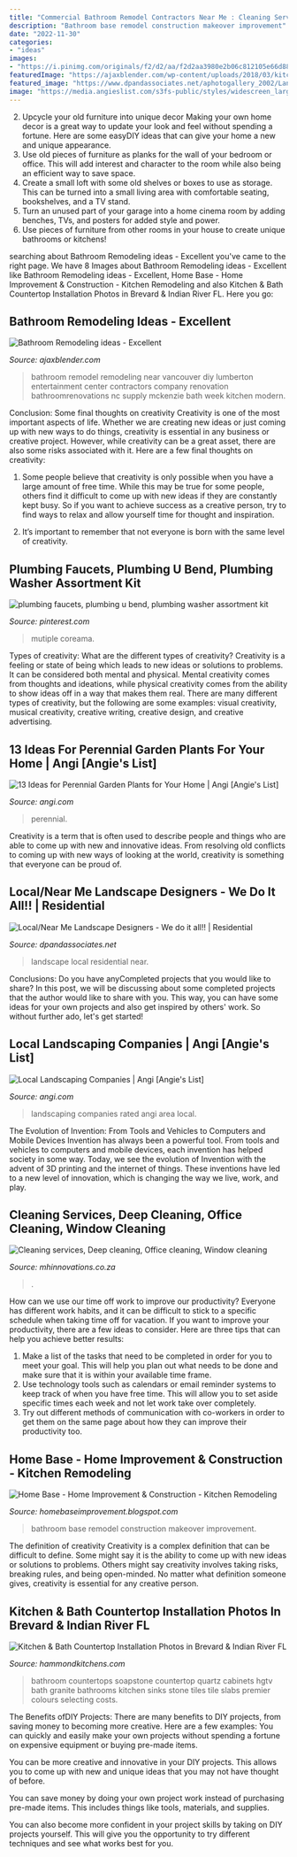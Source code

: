 ```yaml
---
title: "Commercial Bathroom Remodel Contractors Near Me : Cleaning Services, Deep Cleaning, Office Cleaning, Window Cleaning"
description: "Bathroom base remodel construction makeover improvement"
date: "2022-11-30"
categories:
- "ideas"
images:
- "https://i.pinimg.com/originals/f2/d2/aa/f2d2aa3980e2b06c812105e66d888ea2.jpg"
featuredImage: "https://ajaxblender.com/wp-content/uploads/2018/03/kitchen-remodeling-contractors-near-me-kitchen-remodel-contractor-one-week-bath-better-business-bureau-one-week-bath-reviews.jpg"
featured_image: "https://www.dpandassociates.net/aphotogallery_2002/Landscape_01/images/landscape009.jpg"
image: "https://media.angieslist.com/s3fs-public/styles/widescreen_large/s3/s3fs-public/510064454_2954097.JPG?N3vh0.4_BmtkAcVsvsZy7lIIPAjQ5fX3"
---
```



2. Upcycle your old furniture into unique decor
Making your own home decor is a great way to update your look and feel without spending a fortune. Here are some easyDIY ideas that can give your home a new and unique appearance. 
1. Use old pieces of furniture as planks for the wall of your bedroom or office. This will add interest and character to the room while also being an efficient way to save space.
2. Create a small loft with some old shelves or boxes to use as storage. This can be turned into a small living area with comfortable seating, bookshelves, and a TV stand.
3. Turn an unused part of your garage into a home cinema room by adding benches, TVs, and posters for added style and power.
4. Use pieces of furniture from other rooms in your house to create unique bathrooms or kitchens!

	

		
searching about Bathroom Remodeling ideas - Excellent you've came to the right page. We have 8 Images about Bathroom Remodeling ideas - Excellent like Bathroom Remodeling ideas - Excellent, Home Base - Home Improvement &amp; Construction - Kitchen Remodeling and also Kitchen &amp; Bath Countertop Installation Photos in Brevard &amp; Indian River FL. Here you go:
		
    
## Bathroom Remodeling Ideas - Excellent

<img loading=lazy src="https://ajaxblender.com/wp-content/uploads/2018/03/kitchen-remodeling-contractors-near-me-kitchen-remodel-contractor-one-week-bath-better-business-bureau-one-week-bath-reviews.jpg" onerror="this.onerror=null;this.src='https://tse1.mm.bing.net/th?id=OIP.F4W_lgsj52MCJlI4YNihrwHaEc&amp;pid=15.1';" alt="Bathroom Remodeling ideas - Excellent">

_Source: ajaxblender.com_

>bathroom remodel remodeling near vancouver diy lumberton entertainment center contractors company renovation bathroomrenovations nc supply mckenzie bath week kitchen modern. 

	

Conclusion: Some final thoughts on creativity
Creativity is one of the most important aspects of life. Whether we are creating new ideas or just coming up with new ways to do things, creativity is essential in any business or creative project. However, while creativity can be a great asset, there are also some risks associated with it. Here are a few final thoughts on creativity: 
1. Some people believe that creativity is only possible when you have a large amount of free time. While this may be true for some people, others find it difficult to come up with new ideas if they are constantly kept busy. So if you want to achieve success as a creative person, try to find ways to relax and allow yourself time for thought and inspiration. 

2. It’s important to remember that not everyone is born with the same level of creativity.

    
## Plumbing Faucets, Plumbing U Bend, Plumbing Washer Assortment Kit

<img loading=lazy src="https://i.pinimg.com/originals/f2/d2/aa/f2d2aa3980e2b06c812105e66d888ea2.jpg" onerror="this.onerror=null;this.src='https://tse2.mm.bing.net/th?id=OIP.B1jHhGhTJ7WookJ--BSK6wHaJ4&amp;pid=15.1';" alt="plumbing faucets, plumbing u bend, plumbing washer assortment kit">

_Source: pinterest.com_

>mutiple coreama. 

	

Types of creativity: What are the different types of creativity?
Creativity is a feeling or state of being which leads to new ideas or solutions to problems. It can be considered both mental and physical. Mental creativity comes from thoughts and ideations, while physical creativity comes from the ability to show ideas off in a way that makes them real. There are many different types of creativity, but the following are some examples: visual creativity, musical creativity, creative writing, creative design, and creative advertising.

    
## 13 Ideas For Perennial Garden Plants For Your Home | Angi [Angie&#039;s List]

<img loading=lazy src="https://media.angieslist.com/s3fs-public/styles/widescreen_large/s3/s3fs-public/510064454_2954097.JPG?N3vh0.4_BmtkAcVsvsZy7lIIPAjQ5fX3" onerror="this.onerror=null;this.src='https://tse4.mm.bing.net/th?id=OIP.RFi8stfDehtUqTqekRdWRAHaEK&amp;pid=15.1';" alt="13 Ideas for Perennial Garden Plants for Your Home | Angi [Angie&#039;s List]">

_Source: angi.com_

>perennial. 

	

Creativity is a term that is often used to describe people and things who are able to come up with new and innovative ideas. From resolving old conflicts to coming up with new ways of looking at the world, creativity is something that everyone can be proud of.

    
## Local/Near Me Landscape Designers - We Do It All!! | Residential

<img loading=lazy src="https://www.dpandassociates.net/aphotogallery_2002/Landscape_01/images/landscape009.jpg" onerror="this.onerror=null;this.src='https://tse2.mm.bing.net/th?id=OIP.LJMdsTFReL6p5Od6UnA2VQHaFZ&amp;pid=15.1';" alt="Local/Near Me Landscape Designers - We do it all!! | Residential">

_Source: dpandassociates.net_

>landscape local residential near. 

	

Conclusions: Do you have anyCompleted projects that you would like to share?
In this post, we will be discussing about some completed projects that the author would like to share with you. This way, you can have some ideas for your own projects and also get inspired by others' work. So without further ado, let's get started!

    
## Local Landscaping Companies | Angi [Angie&#039;s List]

<img loading=lazy src="https://reference-media.angi.com/visitor/landscaping_85.jpg" onerror="this.onerror=null;this.src='https://tse1.mm.bing.net/th?id=OIP.FMblUiW2VksXCfnbKfTTUwHaCM&amp;pid=15.1';" alt="Local Landscaping Companies | Angi [Angie&#039;s List]">

_Source: angi.com_

>landscaping companies rated angi area local. 

	

The Evolution of Invention: From Tools and Vehicles to Computers and Mobile Devices
Invention has always been a powerful tool. From tools and vehicles to computers and mobile devices, each invention has helped society in some way. Today, we see the evolution of Invention with the advent of 3D printing and the internet of things. These inventions have led to a new level of innovation, which is changing the way we live, work, and play.

    
## Cleaning Services, Deep Cleaning, Office Cleaning, Window Cleaning

<img loading=lazy src="https://mhinnovations.co.za/wp-content/uploads/2021/02/How-to-Clean-Bathroom-2048x1365.jpg" onerror="this.onerror=null;this.src='https://tse4.mm.bing.net/th?id=OIP.ck2FEEe2UqCU23d7RFtvSwHaE7&amp;pid=15.1';" alt="Cleaning services, Deep cleaning, Office cleaning, Window cleaning">

_Source: mhinnovations.co.za_

>. 

	

How can we use our time off work to improve our productivity?
Everyone has different work habits, and it can be difficult to stick to a specific schedule when taking time off for vacation. If you want to improve your productivity, there are a few ideas to consider. Here are three tips that can help you achieve better results: 
1. Make a list of the tasks that need to be completed in order for you to meet your goal. This will help you plan out what needs to be done and make sure that it is within your available time frame. 
2. Use technology tools such as calendars or email reminder systems to keep track of when you have free time. This will allow you to set aside specific times each week and not let work take over completely. 
3. Try out different methods of communication with co-workers in order to get them on the same page about how they can improve their productivity too.

    
## Home Base - Home Improvement &amp; Construction - Kitchen Remodeling

<img loading=lazy src="https://4.bp.blogspot.com/-PylkPDHuUhs/W46x8OKVfxI/AAAAAAAAA2I/UqfWTZROr8M6MngSv-osBlyIcS4u86CFACLcBGAs/s1600/IMG_2300.jpg" onerror="this.onerror=null;this.src='https://tse3.mm.bing.net/th?id=OIP.paArMYIREmd_QmVVL0TZRgHaJ4&amp;pid=15.1';" alt="Home Base - Home Improvement &amp; Construction - Kitchen Remodeling">

_Source: homebaseimprovement.blogspot.com_

>bathroom base remodel construction makeover improvement. 

	

The definition of creativity
Creativity is a complex definition that can be difficult to define. Some might say it is the ability to come up with new ideas or solutions to problems. Others might say creativity involves taking risks, breaking rules, and being open-minded. No matter what definition someone gives, creativity is essential for any creative person.

    
## Kitchen &amp; Bath Countertop Installation Photos In Brevard &amp; Indian River FL

<img loading=lazy src="https://www.hammondkitchens.com/wp-content/uploads/2016/11/Bathroom-Countertops-Materials.jpeg" onerror="this.onerror=null;this.src='https://tse4.mm.bing.net/th?id=OIP.q77KDzS3-Cvzz-b4Jp0QUQHaFj&amp;pid=15.1';" alt="Kitchen &amp; Bath Countertop Installation Photos in Brevard &amp; Indian River FL">

_Source: hammondkitchens.com_

>bathroom countertops soapstone countertop quartz cabinets hgtv bath granite bathrooms kitchen sinks stone tiles tile slabs premier colours selecting costs. 

	

The Benefits ofDIY Projects:
There are many benefits to DIY projects, from saving money to becoming more creative. Here are a few examples: 
You can quickly and easily make your own projects without spending a fortune on expensive equipment or buying pre-made items. 

You can be more creative and innovative in your DIY projects. This allows you to come up with new and unique ideas that you may not have thought of before. 

You can save money by doing your own project work instead of purchasing pre-made items. This includes things like tools, materials, and supplies. 

You can also become more confident in your project skills by taking on DIY projects yourself. This will give you the opportunity to try different techniques and see what works best for you.

